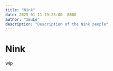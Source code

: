 ```yaml
---
title: "Nink"
date: 2025-01-11 19:23:00 -0800
author: "zBuLe"
description: "Description of the Nink people"
---
```


# Nink

wip
